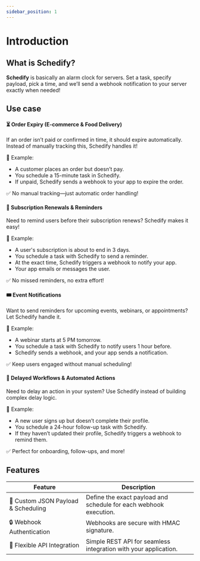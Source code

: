 ```yaml
---
sidebar_position: 1
---
```


# Introduction


## What is Schedify?
**Schedify** is basically an alarm clock for servers. Set a task, specify payload, pick a time, and we’ll send a webhook notification to your server exactly when needed!

## Use case

#### ⏳ Order Expiry (E-commerce & Food Delivery)
If an order isn’t paid or confirmed in time, it should expire automatically. Instead of manually tracking this, Schedify handles it!

🔹 Example:

- A customer places an order but doesn’t pay.
- You schedule a 15-minute task in Schedify.
- If unpaid, Schedify sends a webhook to your app to expire the order.

✅ No manual tracking—just automatic order handling!

#### 🏦 Subscription Renewals & Reminders
Need to remind users before their subscription renews? Schedify makes it easy!

🔹 Example:

- A user's subscription is about to end in 3 days.
- You schedule a task with Schedify to send a reminder.
- At the exact time, Schedify triggers a webhook to notify your app.
- Your app emails or messages the user.

✅ No missed reminders, no extra effort!

#### 🎟 Event Notifications
Want to send reminders for upcoming events, webinars, or appointments? Let Schedify handle it.

🔹 Example:

- A webinar starts at 5 PM tomorrow.
- You schedule a task with Schedify to notify users 1 hour before.
- Schedify sends a webhook, and your app sends a notification.

✅ Keep users engaged without manual scheduling!

#### 🚀 Delayed Workflows & Automated Actions
Need to delay an action in your system? Use Schedify instead of building complex delay logic.

🔹 Example:

- A new user signs up but doesn’t complete their profile.
- You schedule a 24-hour follow-up task with Schedify.
- If they haven’t updated their profile, Schedify triggers a webhook to remind them.

✅ Perfect for onboarding, follow-ups, and more!

## Features


| **Feature**                   | **Description**                                            |
|--------------------------------|------------------------------------------------------------|
| 📝 Custom JSON Payload & Scheduling | Define the exact payload and schedule for each webhook execution. |
| 🔒 Webhook Authentication      | Webhooks are secure with HMAC signature.                  |
| 🔗 Flexible API Integration    | Simple REST API for seamless integration with your application. |
